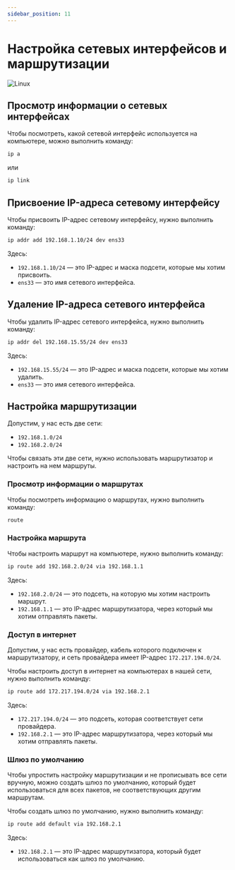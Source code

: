 ```yaml
---
sidebar_position: 11
---
```


# Настройка сетевых интерфейсов и маршрутизации

![Linux](https://img.shields.io/badge/Linux-FCC624?style=for-the-badge&logo=linux&logoColor=black)

## Просмотр информации о сетевых интерфейсах

Чтобы посмотреть, какой сетевой интерфейс используется на компьютере, можно выполнить команду:

```bash
ip a
```

или

```bash
ip link
```

## Присвоение IP-адреса сетевому интерфейсу

Чтобы присвоить IP-адрес сетевому интерфейсу, нужно выполнить команду:

```bash
ip addr add 192.168.1.10/24 dev ens33
```

Здесь:

- `192.168.1.10/24` — это IP-адрес и маска подсети, которые мы хотим присвоить.
- `ens33` — это имя сетевого интерфейса.

## Удаление IP-адреса сетевого интерфейса

Чтобы удалить IP-адрес сетевого интерфейса, нужно выполнить команду:

```bash
ip addr del 192.168.15.55/24 dev ens33
```

Здесь:

- `192.168.15.55/24` — это IP-адрес и маска подсети, которые мы хотим удалить.
- `ens33` — это имя сетевого интерфейса.

## Настройка маршрутизации

Допустим, у нас есть две сети:

- `192.168.1.0/24`
- `192.168.2.0/24`

Чтобы связать эти две сети, нужно использовать маршрутизатор и настроить на нем маршруты.

### Просмотр информации о маршрутах

Чтобы посмотреть информацию о маршрутах, нужно выполнить команду:

```bash
route
```

### Настройка маршрута

Чтобы настроить маршрут на компьютере, нужно выполнить команду:

```bash
ip route add 192.168.2.0/24 via 192.168.1.1
```

Здесь:

- `192.168.2.0/24` — это подсеть, на которую мы хотим настроить маршрут.
- `192.168.1.1` — это IP-адрес маршрутизатора, через который мы хотим отправлять пакеты.

### Доступ в интернет

Допустим, у нас есть провайдер, кабель которого подключен к маршрутизатору, и сеть провайдера имеет IP-адрес `172.217.194.0/24`.

Чтобы настроить доступ в интернет на компьютерах в нашей сети, нужно выполнить команду:

```bash
ip route add 172.217.194.0/24 via 192.168.2.1
```

Здесь:

- `172.217.194.0/24` — это подсеть, которая соответствует сети провайдера.
- `192.168.2.1` — это IP-адрес маршрутизатора, через который мы хотим отправлять пакеты.

### Шлюз по умолчанию

Чтобы упростить настройку маршрутизации и не прописывать все сети вручную, можно создать шлюз по умолчанию, который будет использоваться для всех пакетов, не соответствующих другим маршрутам.

Чтобы создать шлюз по умолчанию, нужно выполнить команду:

```bash
ip route add default via 192.168.2.1
```

Здесь:

- `192.168.2.1` — это IP-адрес маршрутизатора, который будет использоваться как шлюз по умолчанию.